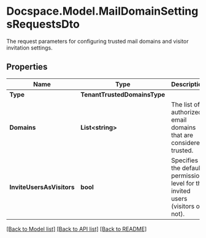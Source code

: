 # Docspace.Model.MailDomainSettingsRequestsDto
The request parameters for configuring trusted mail domains and visitor invitation settings.

## Properties

Name | Type | Description | Notes
------------ | ------------- | ------------- | -------------
**Type** | **TenantTrustedDomainsType** |  | 
**Domains** | **List&lt;string&gt;** | The list of authorized email domains that are considered trusted. | 
**InviteUsersAsVisitors** | **bool** | Specifies the default permission level for the invited users (visitors or not). | [optional] 

[[Back to Model list]](../README.md#documentation-for-models) [[Back to API list]](../README.md#documentation-for-api-endpoints) [[Back to README]](../README.md)

